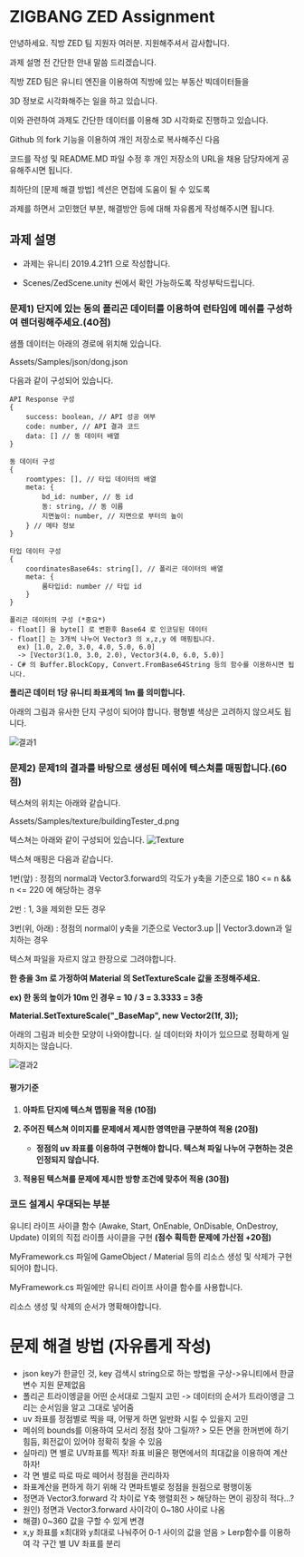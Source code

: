 # ZIGBANG ZED Assignment

안녕하세요. 직방 ZED 팀 지원자 여러분. 지원해주셔서 감사합니다.

과제 설명 전 간단한 안내 말씀 드리겠습니다.

직방 ZED 팀은 유니티 엔진을 이용하여 직방에 있는 부동산 빅데이터들을

3D 정보로 시각화해주는 일을 하고 있습니다.

이와 관련하여 과제도 간단한 데이터를 이용해 3D 시각화로 진행하고 있습니다.

Github 의 fork 기능을 이용하여 개인 저장소로 복사해주신 다음 

코드를 작성 및 README.MD 파일 수정 후 개인 저장소의 URL을 채용 담당자에게 공유해주시면 됩니다.

최하단의 [문제 해결 방법] 섹션은 면접에 도움이 될 수 있도록

과제를 하면서 고민했던 부분, 해결방안 등에 대해 자유롭게 작성해주시면 됩니다.

## 과제 설명

- 과제는 유니티 2019.4.21f1 으로 작성합니다.

- Scenes/ZedScene.unity 씬에서 확인 가능하도록 작성부탁드립니다.

### 문제1) 단지에 있는 동의 폴리곤 데이터를 이용하여 런타임에 메쉬를 구성하여 렌더링해주세요.(40점)

샘플 데이터는 아래의 경로에 위치해 있습니다.

Assets/Samples/json/dong.json

다음과 같이 구성되어 있습니다.

```
API Response 구성
{
    success: boolean, // API 성공 여부
    code: number, // API 결과 코드
    data: [] // 동 데이터 배열
}

동 데이터 구성
{
    roomtypes: [], // 타입 데이터의 배열
    meta: {
        bd_id: number, // 동 id
        동: string, // 동 이름
        지면높이: number, // 지면으로 부터의 높이
    } // 메타 정보
}

타입 데이터 구성
{
    coordinatesBase64s: string[], // 폴리곤 데이터의 배열
    meta: {
        룸타입id: number // 타입 id
    }
}

폴리곤 데이터의 구성 (*중요*)
- float[] 을 byte[] 로 변환후 Base64 로 인코딩된 데이터
- float[] 는 3개씩 나누어 Vector3 의 x,z,y 에 매핑됩니다.
  ex) [1.0, 2.0, 3.0, 4.0, 5.0, 6.0]
  -> [Vector3(1.0, 3.0, 2.0), Vector3(4.0, 6.0, 5.0)]
- C# 의 Buffer.BlockCopy, Convert.FromBase64String 등의 함수를 이용하시면 됩니다.
```
**폴리곤 데이터 1당 유니티 좌표계의 1m 를 의미합니다.**

아래의 그림과 유사한 단지 구성이 되어야 합니다. 평형별 색상은 고려하지 않으셔도 됩니다.

![결과1](https://i.imgur.com/vcmmiid.png)



### 문제2) 문제1의 결과를 바탕으로 생성된 메쉬에 텍스쳐를 매핑합니다.(60점)

텍스쳐의 위치는 아래와 같습니다.

Assets/Samples/texture/buildingTester_d.png

텍스쳐는 아래와 같이 구성되어 있습니다.
![Texture](https://i.imgur.com/srIPHBq.png)


텍스쳐 매핑은 다음과 같습니다.

1번(앞) : 정점의 normal과 Vector3.forward의 각도가 y축을 기준으로 180 <= n && n <= 220 에 해당하는 경우

2번 : 1, 3을 제외한 모든 경우

3번(위, 아래) : 정점의 normal이 y축을 기준으로 Vector3.up || Vector3.down과 일치하는 경우


텍스쳐 파일을 자르지 않고 한장으로 그려야합니다. 

**한 층을 3m 로 가정하여 Material 의 SetTextureScale 값을 조정해주세요.**

**ex) 한 동의 높이가 10m 인 경우 = 10 / 3 = 3.3333 = 3층**

**Material.SetTextureScale("_BaseMap", new Vector2(1f, 3));**

아래의 그림과 비슷한 모양이 나와야합니다. 실 데이터와 차이가 있으므로 정확하게 일치하지는 않습니다.

![결과2](https://i.imgur.com/gbjA93E.png)

#### 평가기준

1. <b>아파트 단지에 텍스쳐 맵핑을 적용 (10점)

2. 주어진 텍스쳐 이미지를 문제에서 제시한 영역만큼 구분하여 적용 (20점)
   * 정점의 uv 좌표를 이용하여 구현해야 합니다. 텍스쳐 파일 나누어 구현하는 것은 인정되지 않습니다.

3. 적용된 텍스쳐를 문제에 제시한 방향 조건에 맞추어 적용 (30점)</b>

### 코드 설계시 우대되는 부분

유니티 라이프 사이클 함수 (Awake, Start, OnEnable, OnDisable, OnDestroy, Update) 이외의 직접 라이플 사이클을 구현 <b>(점수 획득한 문제에 가산점 +20점)</b>

MyFramework.cs 파일에 GameObject / Material 등의 리소스 생성 및 삭제가 구현되어야 합니다.

MyFramework.cs 파일에만 유니티 라이프 사이클 함수를 사용합니다.

리소스 생성 및 삭제의 순서가 명확해야합니다.

# 문제 해결 방법 (자유롭게 작성)

- json key가 한글인 것, key 검색시 string으로 하는 방법을 구상->유니티에서 한글 변수 지원 문제없음
- 폴리곤 트라이엥글을 어떤 순서대로 그릴지 고민 -> 데이터의 순서가 트라이엥글 그리는 순서임을 알고 그대로 넣어줌
- uv 좌표를 정점별로 찍을 때, 어떻게 하면 일반화 시킬 수 있을지 고민
- 메쉬의 bounds를 이용하여 모서리 정점 찾아 그릴까? > 모든 면을 한꺼번에 하기 힘듬, 회전값이 있어야 정확히 찾을 수 있음
- 실마리) 면 별로 UV좌표를 찍자! 좌표 비율은 평면에서의 최대값을 이용하여 계산하자!
- 각 면 별로 따로 따로 떼어서 정점을 관리하자 
- 좌표계산을 편하게 하기 위해 각 면파트별로 정점을 원점으로 평행이동 
- 정면과 Vector3.forward 각 차이로 Y축 행렬회전 > 해당하는 면이 굉장히 적다...? 
- 원인) 정면과 Vector3.forward 사이각이 0~180 사이로 나옴
- 해결) 0~360 값을 구할 수 있게 변경
- x,y 좌표를 x최대와 y최대로 나눠주어 0-1 사이의 값을 얻음 > Lerp함수를 이용하여 각 구간 별 UV 좌표를 분리